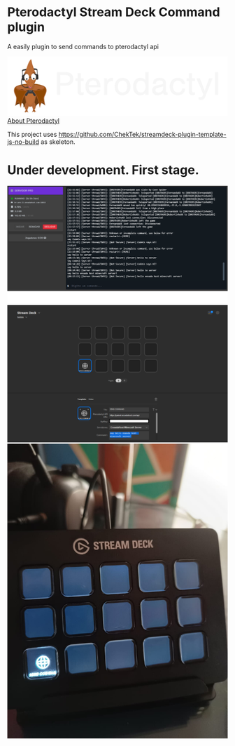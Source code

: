 # Pterodactyl Stream Deck Command plugin

A easily plugin to send commands to pterodactyl api 

![alt text](documentation/pterodactyl_logo_transparent.webp "Title")
[About Pterodactyl](https://pterodactyl.io/)

This project uses https://github.com/ChekTek/streamdeck-plugin-template-js-no-build as skeleton.

# Under development. First stage.

![alt text](documentation/enxada_console.png "Title")
![alt text](documentation/streamdeck_software_view.png "Title")
![alt text](documentation/streamdeck_device_view.jpg "Title")
